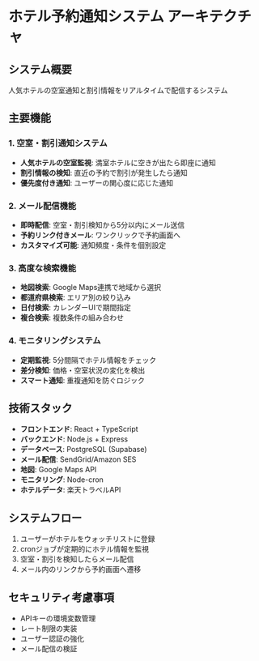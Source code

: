 # ホテル予約通知システム アーキテクチャ

## システム概要
人気ホテルの空室通知と割引情報をリアルタイムで配信するシステム

## 主要機能

### 1. 空室・割引通知システム
- **人気ホテルの空室監視**: 満室ホテルに空きが出たら即座に通知
- **割引情報の検知**: 直近の予約で割引が発生したら通知
- **優先度付き通知**: ユーザーの関心度に応じた通知

### 2. メール配信機能
- **即時配信**: 空室・割引検知から5分以内にメール送信
- **予約リンク付きメール**: ワンクリックで予約画面へ
- **カスタマイズ可能**: 通知頻度・条件を個別設定

### 3. 高度な検索機能
- **地図検索**: Google Maps連携で地域から選択
- **都道府県検索**: エリア別の絞り込み
- **日付検索**: カレンダーUIで期間指定
- **複合検索**: 複数条件の組み合わせ

### 4. モニタリングシステム
- **定期監視**: 5分間隔でホテル情報をチェック
- **差分検知**: 価格・空室状況の変化を検出
- **スマート通知**: 重複通知を防ぐロジック

## 技術スタック
- **フロントエンド**: React + TypeScript
- **バックエンド**: Node.js + Express
- **データベース**: PostgreSQL (Supabase)
- **メール配信**: SendGrid/Amazon SES
- **地図**: Google Maps API
- **モニタリング**: Node-cron
- **ホテルデータ**: 楽天トラベルAPI

## システムフロー
1. ユーザーがホテルをウォッチリストに登録
2. cronジョブが定期的にホテル情報を監視
3. 空室・割引を検知したらメール配信
4. メール内のリンクから予約画面へ遷移

## セキュリティ考慮事項
- APIキーの環境変数管理
- レート制限の実装
- ユーザー認証の強化
- メール配信の検証